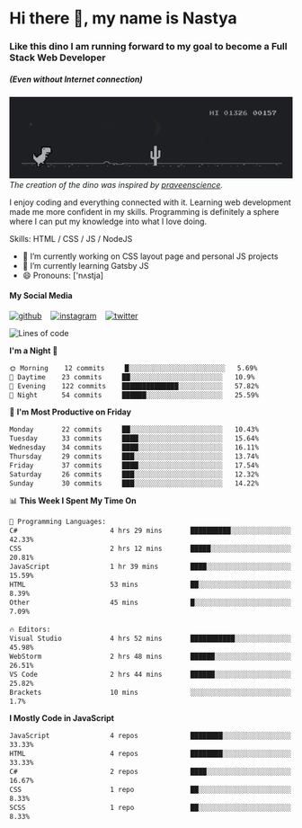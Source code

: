 # Hi there 👋, my name is Nastya
### Like this dino I am running forward to my goal to become a Full Stack Web Developer
##### (Even without Internet connection)
[//]: # (Here may be a photo)

![Dino](https://raw.githubusercontent.com/nastyacodes/nastyacodes/master/images/dino.gif)  
*The creation of the dino was inspired by [praveenscience](https://github.com/praveenscience).*  

I enjoy coding and everything connected with it.
Learning web development made me more confident in my skills.
Programming is definitely a sphere where I can put my knowledge into what I love doing.

Skills: HTML  / CSS / JS / NodeJS

- 🔭 I’m currently working on CSS layout page and personal JS projects
- 🌱 I’m currently learning Gatsby JS 
- 😄 Pronouns: ['nʌstja] 

#### My Social Media
[<img src='images\social-media\github.ico' alt='github' height='50'>](https://github.com/nastyacodes) &nbsp;&nbsp; [<img src='images\social-media\instagram.ico' alt='instagram' height='50'>](https://www.instagram.com/nastyacodes/) &nbsp;&nbsp; [<img src='images\social-media\twitter.ico' alt='twitter' height='50'>](https://twitter.com/nastyacodes)  

<!--START_SECTION:waka-->
![Lines of code](https://img.shields.io/badge/From%20Hello%20World%20I%27ve%20Written-22561%20lines%20of%20code-blue)

**I'm a Night 🦉** 

```text
🌞 Morning    12 commits     █░░░░░░░░░░░░░░░░░░░░░░░░   5.69% 
🌆 Daytime    23 commits     ██░░░░░░░░░░░░░░░░░░░░░░░   10.9% 
🌃 Evening    122 commits    ██████████████░░░░░░░░░░░   57.82% 
🌙 Night      54 commits     ██████░░░░░░░░░░░░░░░░░░░   25.59%

```
📅 **I'm Most Productive on Friday** 

```text
Monday       22 commits     ██░░░░░░░░░░░░░░░░░░░░░░░   10.43% 
Tuesday      33 commits     ████░░░░░░░░░░░░░░░░░░░░░   15.64% 
Wednesday    34 commits     ████░░░░░░░░░░░░░░░░░░░░░   16.11% 
Thursday     29 commits     ███░░░░░░░░░░░░░░░░░░░░░░   13.74% 
Friday       37 commits     ████░░░░░░░░░░░░░░░░░░░░░   17.54% 
Saturday     26 commits     ███░░░░░░░░░░░░░░░░░░░░░░   12.32% 
Sunday       30 commits     ███░░░░░░░░░░░░░░░░░░░░░░   14.22%

```


📊 **This Week I Spent My Time On** 

```text
💬 Programming Languages: 
C#                       4 hrs 29 mins       ██████████░░░░░░░░░░░░░░░   42.33% 
CSS                      2 hrs 12 mins       █████░░░░░░░░░░░░░░░░░░░░   20.81% 
JavaScript               1 hr 39 mins        ████░░░░░░░░░░░░░░░░░░░░░   15.59% 
HTML                     53 mins             ██░░░░░░░░░░░░░░░░░░░░░░░   8.39% 
Other                    45 mins             █░░░░░░░░░░░░░░░░░░░░░░░░   7.09%

🔥 Editors: 
Visual Studio            4 hrs 52 mins       ███████████░░░░░░░░░░░░░░   45.98% 
WebStorm                 2 hrs 48 mins       ██████░░░░░░░░░░░░░░░░░░░   26.51% 
VS Code                  2 hrs 44 mins       ██████░░░░░░░░░░░░░░░░░░░   25.82% 
Brackets                 10 mins             ░░░░░░░░░░░░░░░░░░░░░░░░░   1.7%

```

**I Mostly Code in JavaScript** 

```text
JavaScript               4 repos             ████████░░░░░░░░░░░░░░░░░   33.33% 
HTML                     4 repos             ████████░░░░░░░░░░░░░░░░░   33.33% 
C#                       2 repos             ████░░░░░░░░░░░░░░░░░░░░░   16.67% 
CSS                      1 repo              ██░░░░░░░░░░░░░░░░░░░░░░░   8.33% 
SCSS                     1 repo              ██░░░░░░░░░░░░░░░░░░░░░░░   8.33%

```



<!--END_SECTION:waka-->

<!-- [![Top Langs](https://github-readme-stats.vercel.app/api/top-langs/?username=nastyacodes&layout=compact)](https://github.com/anuraghazra/github-readme-stats)

[![willianrod's wakatime stats](https://github-readme-stats.vercel.app/api/wakatime?username=nastyacodes&layout=compact)](https://github.com/anuraghazra/github-readme-stats) -->
